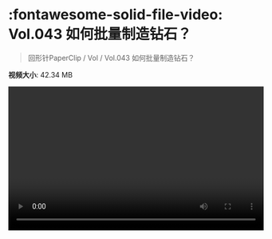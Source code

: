 # :fontawesome-solid-file-video: Vol.043 如何批量制造钻石？

> 回形针PaperClip / Vol / Vol.043 如何批量制造钻石？

**视频大小**: 42.34 MB

<video id="V-3b895155bde69de1b466745962635479" width="512" height="288" preload="none" playsinline webkit-playsinline></video>
